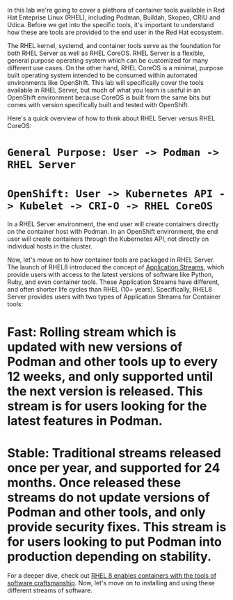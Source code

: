 In this lab we're going to cover a plethora of container tools available in Red Hat Enteprise Linux (RHEL), including Podman, Buildah, Skopeo, CRIU and Udica. Before we get into the specific tools, it's important to understand how these are tools are provided to the end user in the Red Hat ecosystem.

The RHEL kernel, systemd, and container tools serve as the foundation for both RHEL Server as well as RHEL CoreOS. RHEL Server is a flexible, general purpose operating system which can be customized for many different use cases. On the other hand, RHEL CoreOS is a minimal, purpose built operating system intended to be consumed within automated environments like OpenShift. This lab will specifically cover the tools available in RHEL Server, but much of what you learn is useful in an OpenShift environment because CoreOS is built from the same bits but comes with version specifically built and tested with OpenShift.

Here's a quick overview of how to think about RHEL Server versus RHEL CoreOS:

# ``General Purpose: User -> Podman -> RHEL Server``
# ``OpenShift: User -> Kubernetes API -> Kubelet -> CRI-O -> RHEL CoreOS``

In a RHEL Server environment, the end user will create containers directly on the container host with Podman. In an OpenShift environment, the end user will create containers through the Kubernetes API, not directly on individual hosts in the cluster. 

Now, let's move on to how container tools are packaged in RHEL Server. The launch of RHEL8 introduced the concept of [Application Streams](https://www.redhat.com/en/blog/introduction-appstreams-and-modules-red-hat-enterprise-linux), which provide users with access to the latest versions of software like Python, Ruby, and even container tools. These Application Streams have different, and often shorter life cycles than RHEL (10+ years). Specifically, RHEL8 Server provides users with two types of Application Streams for Container tools:

# Fast: Rolling stream which is updated with new versions of Podman and other tools up to every 12 weeks, and only supported until the next version is released. This stream is for users looking for the latest features in Podman. 
# Stable: Traditional streams released once per year, and supported for 24 months. Once released these streams do not update versions of Podman and other tools, and only provide security fixes. This stream is for users looking to put Podman into production depending on stability.

For a deeper dive, check out [RHEL 8 enables containers with the tools of software craftsmanship](https://www.redhat.com/en/blog/rhel-8-enables-containers-tools-software-craftsmanship-0). Now, let's move on to installing and using these different streams of software. 
